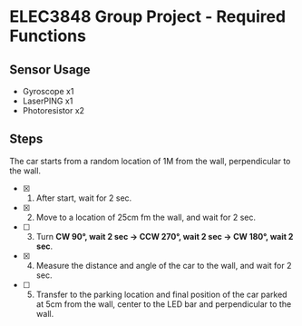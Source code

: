 # ELEC3848 Group Project - Required Functions

## Sensor Usage

* Gyroscope     x1
* LaserPING     x1
* Photoresistor x2

## Steps

The car starts from a random location of 1M from the wall, perpendicular to the wall.

* [x] 1. After start, wait for 2 sec.
* [x] 2. Move to a location of 25cm fm the wall, and wait for 2 sec.
* [ ] 3. Turn **CW 90°, wait 2 sec → CCW 270°, wait 2 sec → CW 180°, wait 2 sec**.
* [x] 4. Measure the distance and angle of the car to the wall, and wait for 2 sec.
* [ ] 5. Transfer to the parking location and final position of the car parked at 5cm from the wall, center to the LED bar and perpendicular to the wall.
